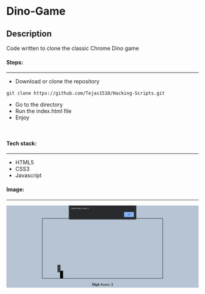 # Dino-Game

## Description
Code written to clone the classic Chrome Dino game

#### Steps:
---

- Download or clone the repository
```
git clone https://github.com/Tejas1510/Hacking-Scripts.git
```
- Go to the directory
- Run the index.html file
- Enjoy

<br/>

#### Tech stack:
---
- HTML5
- CSS3
- Javascript

#### Image:
---

![Dino-game image](images/ss.png)
